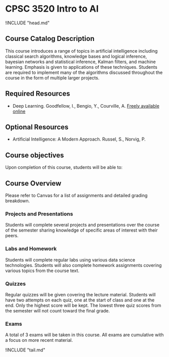 CPSC 3520 Intro to AI
=====================

!INCLUDE "head.md"

Course Catalog Description
--------------------------
This course introduces a range of topics in artificial intelligence including classical search algorithms, knowledge bases and logical inference, bayesian networks and statistical inference, Kalman filters, and machine learning. Emphasis is given to applications of these techniques. Students are required to implement many of the algorithms discussed throughout the course in the form of multiple larger projects.

Required Resources
------------------

- Deep Learning. Goodfellow, I., Bengio, Y., Courville, A. [Freely available online](http://www.deeplearningbook.org/)

Optional Resources
------------------

- Artificial Intelligence: A Modern Approach. Russel, S., Norvig, P.

Course objectives
-----------------

Upon completion of this course, students will be able to:


Course Overview
---------------

Please refer to Canvas for a list of assignments and detailed grading breakdown.

### Projects and Presentations

Students will complete several projects and presentations over the course of the semester sharing knowledge of specific areas of interest with their peers.

### Labs and Homework

Students will complete regular labs using various data science technologies. Students will also complete homework assignments covering various topics from the course text.

### Quizzes

Regular quizzes will be given covering the lecture material. Students will have two attempts on each quiz, one at the start of class and one at the end. Only the highest score will be kept. The lowest three quiz scores from the semester will not count toward the final grade.

### Exams

A total of 3 exams will be taken in this course. All exams are cumulative with a focus on more recent material.

!INCLUDE "tail.md"
